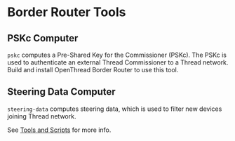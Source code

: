 # Border Router Tools

## PSKc Computer

`pskc` computes a Pre-Shared Key for the Commissioner (PSKc). The PSKc is used to authenticate an external Thread Commissioner to a Thread network. Build and install OpenThread Border Router to use this tool.

## Steering Data Computer

`steering-data` computes steering data, which is used to filter new devices joining Thread network.

See [Tools and Scripts](https://openthread.io/guides/border_router/tools) for more info.
